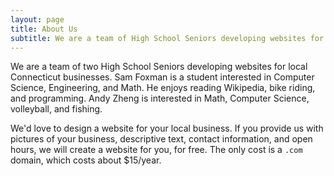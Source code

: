 ```yaml
---
layout: page
title: About Us
subtitle: We are a team of High School Seniors developing websites for local Connecticut businesses.
---
```


We are a team of two High School Seniors developing websites for local Connecticut businesses.
Sam Foxman is a student interested in Computer Science, Engineering, and Math. He enjoys reading Wikipedia, bike riding, and programming.
Andy Zheng is interested in Math, Computer Science, volleyball, and fishing.

We'd love to design a website for your local business.
If you provide us with pictures of your business, descriptive text, contact information, and open hours,
we will create a website for you, for free. The only cost is a `.com` domain, which costs about $15/year.